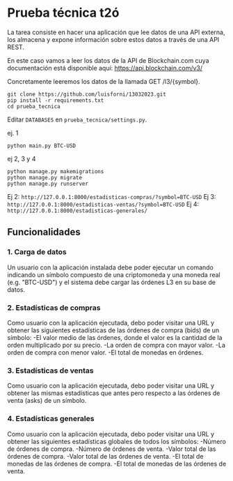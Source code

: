 # Prueba técnica t2ó

La tarea consiste en hacer una aplicación que lee datos de una API externa, los almacena y expone información sobre estos datos a través de una API REST.

En este caso vamos a leer los datos de la API de Blockchain.com cuya documentación está disponible aquí: https://api.blockchain.com/v3/

Concretamente leeremos los datos de la llamada GET /l3/{symbol}.

```
git clone https://github.com/luisforni/13032023.git
pip install -r requirements.txt
cd prueba_tecnica
```

Editar `DATABASES` en `prueba_tecnica/settings.py`.

ej. 1 
```
python main.py BTC-USD
```
ej 2, 3 y 4

```
python manage.py makemigrations
python manage.py migrate
python manage.py runserver
```

Ej 2: `http://127.0.0.1:8000/estadisticas-compras/?symbol=BTC-USD`
Ej 3: `http://127.0.0.1:8000/estadisticas-ventas/?symbol=BTC-USD`
Ej 4: `http://127.0.0.1:8000/estadisticas-generales/`

## Funcionalidades

### 1. Carga de datos

Un usuario con la aplicación instalada debe poder ejecutar un comando indicando un símbolo compuesto de una criptomoneda y una moneda real (e.g. "BTC-USD") y el sistema debe cargar las órdenes L3 en su base de datos.

### 2. Estadísticas de compras

Como usuario con la aplicación ejecutada, debo poder visitar una URL y obtener las siguientes estadísticas de las órdenes de compra (bids) de un símbolo:
-El valor medio de las órdenes, donde el valor es la cantidad de la orden multiplicado por su precio.
-La orden de compra con mayor valor.
-La orden de compra con menor valor.
-El total de monedas en órdenes.

### 3. Estadísticas de ventas

Como usuario con la aplicación ejecutada, debo poder visitar una URL y obtener las mismas estadísticas que antes pero respecto a las órdenes de venta (asks) de un símbolo.

### 4. Estadísticas generales

Como usuario con la aplicación ejecutada, debo poder visitar una URL y obtener las siguientes estadísticas globales de todos los símbolos:
-Número de órdenes de compra.
-Número de órdenes de venta.
-Valor total de las órdenes de compra.
-Valor total de las órdenes de venta.
-El total de monedas de las órdenes de compra.
-El total de monedas de las órdenes de venta.


